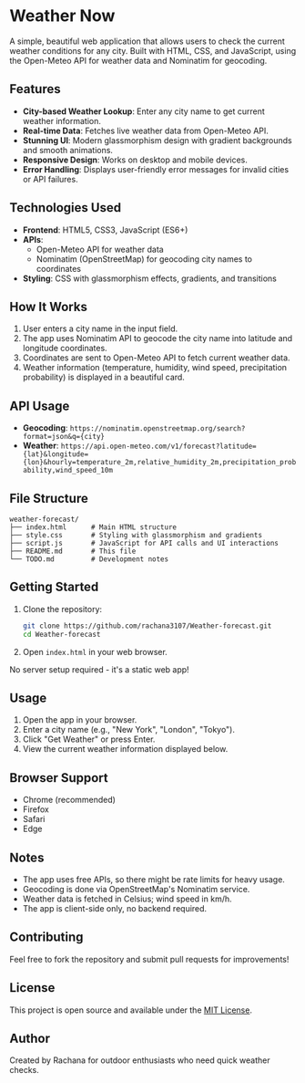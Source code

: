 # Weather Now

A simple, beautiful web application that allows users to check the current weather conditions for any city. Built with HTML, CSS, and JavaScript, using the Open-Meteo API for weather data and Nominatim for geocoding.

## Features

- **City-based Weather Lookup**: Enter any city name to get current weather information.
- **Real-time Data**: Fetches live weather data from Open-Meteo API.
- **Stunning UI**: Modern glassmorphism design with gradient backgrounds and smooth animations.
- **Responsive Design**: Works on desktop and mobile devices.
- **Error Handling**: Displays user-friendly error messages for invalid cities or API failures.

## Technologies Used

- **Frontend**: HTML5, CSS3, JavaScript (ES6+)
- **APIs**:
  - Open-Meteo API for weather data
  - Nominatim (OpenStreetMap) for geocoding city names to coordinates
- **Styling**: CSS with glassmorphism effects, gradients, and transitions

## How It Works

1. User enters a city name in the input field.
2. The app uses Nominatim API to geocode the city name into latitude and longitude coordinates.
3. Coordinates are sent to Open-Meteo API to fetch current weather data.
4. Weather information (temperature, humidity, wind speed, precipitation probability) is displayed in a beautiful card.

## API Usage

- **Geocoding**: `https://nominatim.openstreetmap.org/search?format=json&q={city}`
- **Weather**: `https://api.open-meteo.com/v1/forecast?latitude={lat}&longitude={lon}&hourly=temperature_2m,relative_humidity_2m,precipitation_probability,wind_speed_10m`

## File Structure

```
weather-forecast/
├── index.html      # Main HTML structure
├── style.css       # Styling with glassmorphism and gradients
├── script.js       # JavaScript for API calls and UI interactions
├── README.md       # This file
└── TODO.md         # Development notes
```

## Getting Started

1. Clone the repository:
   ```bash
   git clone https://github.com/rachana3107/Weather-forecast.git
   cd Weather-forecast
   ```

2. Open `index.html` in your web browser.

No server setup required - it's a static web app!

## Usage

1. Open the app in your browser.
2. Enter a city name (e.g., "New York", "London", "Tokyo").
3. Click "Get Weather" or press Enter.
4. View the current weather information displayed below.

## Browser Support

- Chrome (recommended)
- Firefox
- Safari
- Edge

## Notes

- The app uses free APIs, so there might be rate limits for heavy usage.
- Geocoding is done via OpenStreetMap's Nominatim service.
- Weather data is fetched in Celsius; wind speed in km/h.
- The app is client-side only, no backend required.

## Contributing

Feel free to fork the repository and submit pull requests for improvements!

## License

This project is open source and available under the [MIT License](LICENSE).

## Author

Created by Rachana for outdoor enthusiasts who need quick weather checks.
